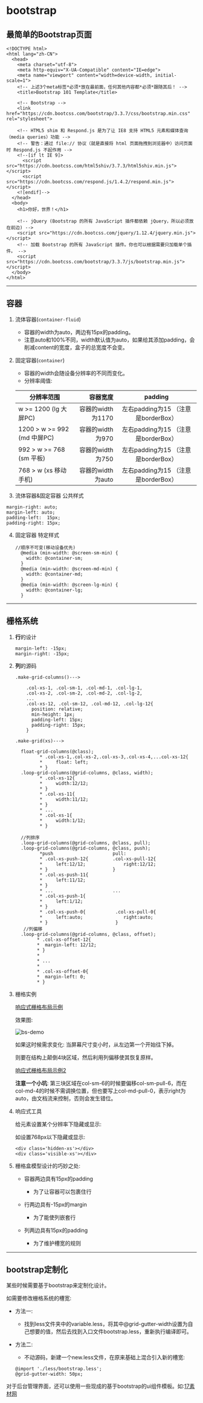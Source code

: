 # bootstrap


## 最简单的Bootstrap页面

```
<!DOCTYPE html>
<html lang="zh-CN">
  <head>
    <meta charset="utf-8">
    <meta http-equiv="X-UA-Compatible" content="IE=edge">
    <meta name="viewport" content="width=device-width, initial-scale=1">
    <!-- 上述3个meta标签*必须*放在最前面，任何其他内容都*必须*跟随其后！ -->
    <title>Bootstrap 101 Template</title>

    <!-- Bootstrap -->
    <link href="https://cdn.bootcss.com/bootstrap/3.3.7/css/bootstrap.min.css" rel="stylesheet">

    <!-- HTML5 shim 和 Respond.js 是为了让 IE8 支持 HTML5 元素和媒体查询（media queries）功能 -->
    <!-- 警告：通过 file:// 协议（就是直接将 html 页面拖拽到浏览器中）访问页面时 Respond.js 不起作用 -->
    <!--[if lt IE 9]>
      <script src="https://cdn.bootcss.com/html5shiv/3.7.3/html5shiv.min.js"></script>
      <script src="https://cdn.bootcss.com/respond.js/1.4.2/respond.min.js"></script>
    <![endif]-->
  </head>
  <body>
    <h1>你好，世界！</h1>

    <!-- jQuery (Bootstrap 的所有 JavaScript 插件都依赖 jQuery，所以必须放在前边) -->
    <script src="https://cdn.bootcss.com/jquery/1.12.4/jquery.min.js"></script>
    <!-- 加载 Bootstrap 的所有 JavaScript 插件。你也可以根据需要只加载单个插件。 -->
    <script src="https://cdn.bootcss.com/bootstrap/3.3.7/js/bootstrap.min.js"></script>
  </body>
</html>
```


***


## 容器


1. 流体容器(`container-fluid`)

    - 容器的width为auto，两边有15px的padding。
    - 注意auto和100%不同，width默认值为auto，如果给其添加padding，会削减content的宽度，盒子的总宽度不会变。

2. 固定容器(`container`)

    - 容器的width会随设备分辨率的不同而变化。
    - 分辨率阈值:
    
    | 分辨率范围        | 容器宽度    |  padding  |
    | --------------- | ----------------:| :-------------------------------: |
    | w >= 1200 (lg 大屏PC)      | 容器的width为1170 | 左右padding为15 （注意是borderBox）|
    | 1200 > w >= 992 (md 中屏PC) | 容器的width为970  | 左右padding为15 （注意是borderBox）|
    | 992 > w >= 768 (sm 平板)  | 容器的width为750  | 左右padding为15 （注意是borderBox）|
    | 768 > w (xs 移动手机)        | 容器的width为auto | 左右padding为15 （注意是borderBox）|

3. 流体容器&固定容器 公共样式

  ```
  margin-right: auto;
  margin-left: auto;
  padding-left:  15px;
  padding-right: 15px;  
  ```

4. 固定容器 特定样式
    
    ```
    //顺序不可变(移动设备优先)
      @media (min-width: @screen-sm-min) {
        width: @container-sm;
      }
      @media (min-width: @screen-md-min) {
        width: @container-md;
      }
      @media (min-width: @screen-lg-min) {
        width: @container-lg;
      }
    ```



***


## 栅格系统


1. **行**的设计

    ```
    margin-left: -15px;
    margin-right: -15px;
    ```

2. **列**的源码

    ```
    .make-grid-columns()--->
    
        .col-xs-1, .col-sm-1, .col-md-1, .col-lg-1,
        .col-xs-2, .col-sm-2, .col-md-2, .col-lg-2,
        ...
        .col-xs-12, .col-sm-12, .col-md-12, .col-lg-12{
          position: relative;
          min-height: 1px;
          padding-left: 15px;
          padding-right: 15px;
        }
    
    .make-grid(xs)--->
    
      float-grid-columns(@class);
             * .col-xs-1,.col-xs-2,.col-xs-3,.col-xs-4,...col-xs-12{
             *     float: left;
             * }
      .loop-grid-columns(@grid-columns, @class, width);
             * .col-xs-12{
             *     width:12/12;
             * }
             * .col-xs-11{
             *     width:11/12;
             * }
             * ...
             * .col-xs-1{
             *     width:1/12;
             * } 
      
      //列排序
      .loop-grid-columns(@grid-columns, @class, pull);
      .loop-grid-columns(@grid-columns, @class, push);
             *push                      pull:
             * .col-xs-push-12{         .col-xs-pull-12{      
             *     left:12/12;              right:12/12;
             * }                        }
             * .col-xs-push-11{
             *     left:11/12;
             * }
             * ...                      ...
             * .col-xs-push-1{
             *     left:1/12;
             * } 
             * .col-xs-push-0{           .col-xs-pull-0{
             *     left:auto;               right:auto;
             * }                         }
       //列偏移   
      .loop-grid-columns(@grid-columns, @class, offset);
            * .col-xs-offset-12{
            *  margin-left: 12/12;   
            * }
            * 
            * ...
            *
            * .col-xs-offset-0{
            *  margin-left: 0;   
            * }
    ```


3. 栅格实例

    [响应式栅格布局示例](./demos/栅格实例/index.html)

    效果图:

    ![bs-demo](./images/bsdemo.png)

    如果这时候需求变化: 当屏幕尺寸变小时，从左边第一个开始往下掉。
    
    则要在结构上颠倒4块区域，然后利用列偏移使其恢复原样。
    
    [响应式栅格布局示例2](./demos/栅格实例/index02.html)

    **注意一个小坑**: 第三块区域在col-sm-6的时候要偏移col-sm-pull-6，而在col-md-4的时候不需调换位置，但也要写上col-md-pull-0，表示right为auto，由文档流来控制，否则会发生错位。


4. 响应式工具

    给元素设置某个分辨率下隐藏或显示:
    
    如设置768px以下隐藏或显示:
    
    ```
    <div class='hidden-xs'></div>
    <div class='visible-xs'></div>
    ```


5. 栅格盒模型设计的巧妙之处:

    - 容器两边具有15px的padding
    
        - 为了让容器可以包裹住行
    
    - 行两边具有-15px的margin
    
        - 为了能使列嵌套行
    
    - 列两边具有15px的padding
    
        - 为了维护槽宽的规则
        
    


***


## bootstrap定制化


某些时候需要基于bootstrap来定制化设计。

如需要修改栅格系统的槽宽:

- 方法一: 
    
    - 找到less文件夹中的variable.less，将其中@grid-gutter-width设置为自己想要的值，然后去找到入口文件bootstrap.less，重新执行编译即可。

- 方法二:

    - 不动源码，新建一个new.less文件，在原来基础上混合引入新的槽宽:
    
    ```
    @import './less/bootstrap.less';
    @grid-gutter-width: 50px;
    ```

对于后台管理界面，还可以使用一些现成的基于bootstrap的ui组件模板。如:[17素材网](http://www.17sucai.com/search/bootstrap?)













